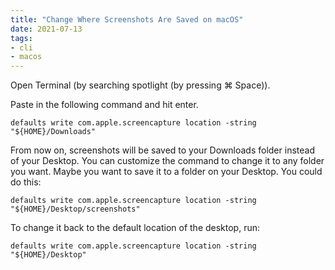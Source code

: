 ```yaml
---
title: "Change Where Screenshots Are Saved on macOS"
date: 2021-07-13
tags:
- cli
- macos
---
```


Open Terminal (by searching spotlight (by pressing ⌘ Space)).

Paste in the following command and hit enter.

```
defaults write com.apple.screencapture location -string "${HOME}/Downloads"
```

From now on, screenshots will be saved to your Downloads folder instead of your Desktop. You can customize the command to change it to any folder you want. Maybe you want to save it to a folder on your Desktop. You could do this:

```
defaults write com.apple.screencapture location -string "${HOME}/Desktop/screenshots"
```

To change it back to the default location of the desktop, run:

```
defaults write com.apple.screencapture location -string "${HOME}/Desktop"
```

